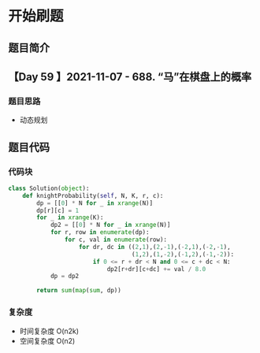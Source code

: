 # 开始刷题

## 题目简介

【Day 59 】2021-11-07 - 688. “马”在棋盘上的概率
-------------------


### 题目思路

+ 动态规划


## 题目代码
### 代码块
``` python
class Solution(object):
    def knightProbability(self, N, K, r, c):
        dp = [[0] * N for _ in xrange(N)]
        dp[r][c] = 1
        for _ in xrange(K):
            dp2 = [[0] * N for _ in xrange(N)]
            for r, row in enumerate(dp):
                for c, val in enumerate(row):
                    for dr, dc in ((2,1),(2,-1),(-2,1),(-2,-1),
                                   (1,2),(1,-2),(-1,2),(-1,-2)):
                        if 0 <= r + dr < N and 0 <= c + dc < N:
                            dp2[r+dr][c+dc] += val / 8.0
            dp = dp2

        return sum(map(sum, dp))

```
### 复杂度
+ 时间复杂度  O(n2k)
+ 空间复杂度 O(n2)


